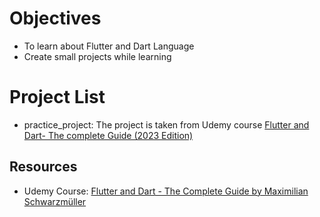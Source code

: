 # Objectives

- To learn about Flutter and Dart Language
- Create small projects while learning

# Project List

- practice_project: The project is taken from Udemy course [Flutter and Dart- The complete Guide (2023 Edition) ](https://www.udemy.com/course/learn-flutter-dart-to-build-ios-android-apps/learn/lecture/37131054#overview "Udemy Flutter Course")

## Resources 
- Udemy Course: [Flutter and Dart - The Complete Guide by Maximilian Schwarzmüller](https://www.udemy.com/course/learn-flutter-dart-to-build-ios-android-apps/learn/lecture/37131054#overview)
